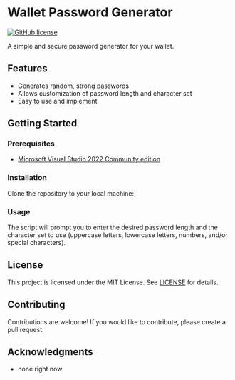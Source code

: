 # Wallet Password Generator

[![GitHub license](https://img.shields.io/badge/license-MIT-blue.svg)](https://github.com/blxdes00/Wallet-Password-Gen/blob/master/LICENSE)

A simple and secure password generator for your wallet.

## Features

- Generates random, strong passwords
- Allows customization of password length and character set
- Easy to use and implement

## Getting Started

### Prerequisites

- [Microsoft Visual Studio 2022 Community edition](https://visualstudio.microsoft.com/de/vs/community/)

### Installation

Clone the repository to your local machine:


### Usage

The script will prompt you to enter the desired password length and the character set to use (uppercase letters, lowercase letters, numbers, and/or special characters).

## License

This project is licensed under the MIT License. See [LICENSE](https://github.com/blxdes00/Wallet-Password-Gen/blob/master/LICENSE) for details.

## Contributing

Contributions are welcome! If you would like to contribute, please create a pull request.

## Acknowledgments

- none right now

